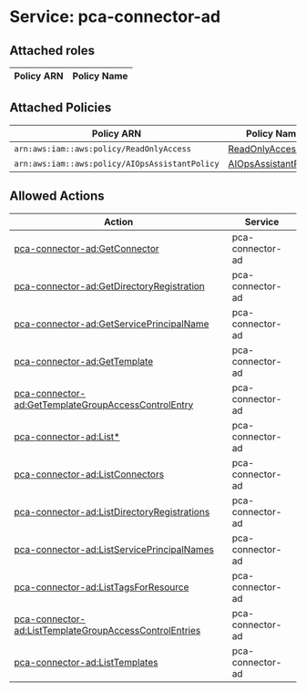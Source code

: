 # Service: pca-connector-ad

## Attached roles

| Policy ARN | Policy Name |
|------------|-------------|
## Attached Policies

| Policy ARN | Policy Name |
|------------|-------------|
| `arn:aws:iam::aws:policy/ReadOnlyAccess` | [ReadOnlyAccess](../policies.md#readonlyaccess) |
| `arn:aws:iam::aws:policy/AIOpsAssistantPolicy` | [AIOpsAssistantPolicy](../policies.md#aiopsassistantpolicy) |

## Allowed Actions

| Action | Service |
|--------|---------|
| [pca-connector-ad:GetConnector](../actions.md#pca-connector-ad:getconnector) | pca-connector-ad |
| [pca-connector-ad:GetDirectoryRegistration](../actions.md#pca-connector-ad:getdirectoryregistration) | pca-connector-ad |
| [pca-connector-ad:GetServicePrincipalName](../actions.md#pca-connector-ad:getserviceprincipalname) | pca-connector-ad |
| [pca-connector-ad:GetTemplate](../actions.md#pca-connector-ad:gettemplate) | pca-connector-ad |
| [pca-connector-ad:GetTemplateGroupAccessControlEntry](../actions.md#pca-connector-ad:gettemplategroupaccesscontrolentry) | pca-connector-ad |
| [pca-connector-ad:List*](../actions.md#pca-connector-ad:listall) | pca-connector-ad |
| [pca-connector-ad:ListConnectors](../actions.md#pca-connector-ad:listconnectors) | pca-connector-ad |
| [pca-connector-ad:ListDirectoryRegistrations](../actions.md#pca-connector-ad:listdirectoryregistrations) | pca-connector-ad |
| [pca-connector-ad:ListServicePrincipalNames](../actions.md#pca-connector-ad:listserviceprincipalnames) | pca-connector-ad |
| [pca-connector-ad:ListTagsForResource](../actions.md#pca-connector-ad:listtagsforresource) | pca-connector-ad |
| [pca-connector-ad:ListTemplateGroupAccessControlEntries](../actions.md#pca-connector-ad:listtemplategroupaccesscontrolentries) | pca-connector-ad |
| [pca-connector-ad:ListTemplates](../actions.md#pca-connector-ad:listtemplates) | pca-connector-ad |